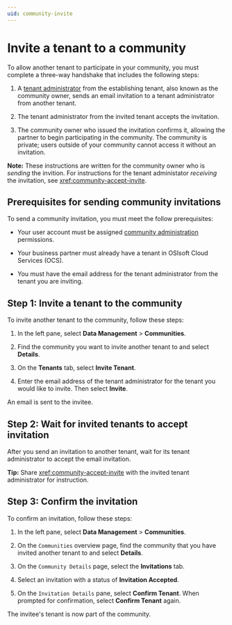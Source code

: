 ```yaml
---
uid: community-invite
---
```


# Invite a tenant to a community

To allow another tenant to participate in your community, you must complete a three-way handshake that includes the following steps:

1. A [tenant administrator](xref:ccRoles#tenant-roles) from the establishing tenant, also known as the community owner, sends an email invitation to a tenant administrator from another tenant. 

1. The tenant administrator from the invited tenant accepts the invitation.

1. The community owner who issued the invitation confirms it, allowing the partner to begin participating in the community. The community is private; users outside of your community cannot access it without an invitation.

**Note:** These instructions are written for the community owner who is *sending* the invition. For instructions for the tenant administator *receiving* the invitation, see <xref:community-accept-invite>.

## Prerequisites for sending community invitations

To send a community invitation, you must meet the follow prerequisites:

- Your user account must be assigned [community administration](xref:ccRoles#community-administrators-preview) permissions.

- Your business partner must already have a tenant in OSIsoft Cloud Services (OCS).

- You must have the email address for the tenant administrator from the tenant you are inviting. 

## Step 1: Invite a tenant to the community

To invite another tenant to the community, follow these steps:

1. In the left pane, select **Data Management** > **Communities**.

1. Find the community you want to invite another tenant to and select **Details**.

1. On the **Tenants** tab, select **Invite Tenant**.

1. Enter the email address of the tenant administrator for the tenant you would like to invite. Then select **Invite**.

  An email is sent to the invitee.

## Step 2: Wait for invited tenants to accept invitation

After you send an invitation to another tenant, wait for its tenant administrator to accept the email invitation.

**Tip:** Share <xref:community-accept-invite> with the invited tenant administrator for instruction.

## Step 3: Confirm the invitation

To confirm an invitation, follow these steps:

1. In the left pane, select **Data Management** > **Communities**.

1. On the `Communities` overview page, find the community that you have invited another tenant to and select **Details**.

1. On the `Community Details` page, select the **Invitations** tab.

1. Select an invitation with a status of **Invitation Accepted**.

1. On the `Invitation Details` pane, select **Confirm Tenant**. When prompted for confirmation, select **Confirm Tenant** again.

  The invitee's tenant is now part of the community.